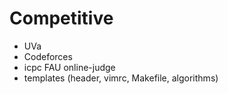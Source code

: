 # Competitive

- UVa
- Codeforces
- icpc FAU online-judge
- templates (header, vimrc, Makefile, algorithms)
